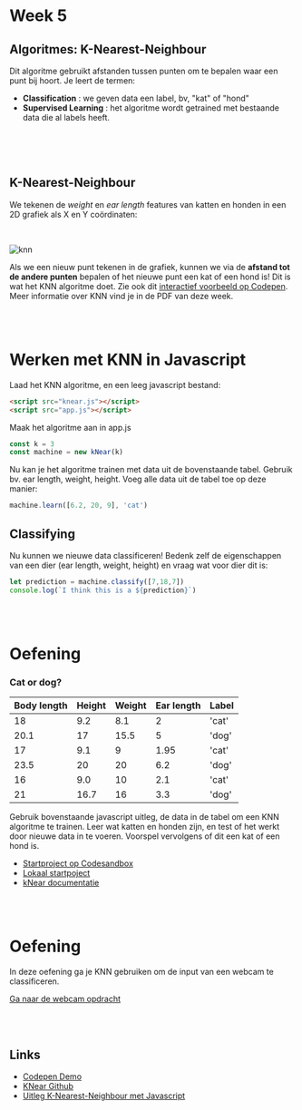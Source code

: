 # Week 5

## Algoritmes: K-Nearest-Neighbour

Dit algoritme gebruikt afstanden tussen punten om te bepalen waar een punt bij hoort. Je leert de termen:

- **Classification** : we geven data een label, bv, "kat" of "hond"
- **Supervised Learning** : het algoritme wordt getrained met bestaande data die al labels heeft.

<br>
<br>
<br>

## K-Nearest-Neighbour

We tekenen de *weight* en *ear length* features van katten en honden in een 2D grafiek als X en Y coördinaten:

<br>

![knn](../images/knn_catdog_icons.png)

Als we een nieuw punt tekenen in de grafiek, kunnen we via de **afstand tot de andere punten** bepalen of het nieuwe punt een kat of een hond is! Dit is wat het KNN algoritme doet. Zie ook dit [interactief voorbeeld op Codepen](https://codepen.io/Qbrid/pen/OwpjLX). Meer informatie over KNN vind je in de PDF van deze week.

<br>
<br>

# Werken met KNN in Javascript

Laad het KNN algoritme, en een leeg javascript bestand:

```html
<script src="knear.js"></script>
<script src="app.js"></script>
```
Maak het algoritme aan in app.js

```javascript
const k = 3
const machine = new kNear(k)
```
Nu kan je het algoritme trainen met data uit de bovenstaande tabel. Gebruik bv. ear length, weight, height. Voeg alle data uit de tabel toe op deze manier:
```javascript
machine.learn([6.2, 20, 9], 'cat')
```

## Classifying

Nu kunnen we nieuwe data classificeren! Bedenk zelf de eigenschappen van een dier (ear length, weight, height) en vraag wat voor dier dit is:

```javascript
let prediction = machine.classify([7,18,7])
console.log(`I think this is a ${prediction}`)
```
<br>
<br>

# Oefening 

### Cat or dog?

| Body length | Height | Weight | Ear length |  Label |
| ----------- | ------ | ------ | ---------- |  ----- |
| 18 | 9.2 | 8.1 | 2 | 'cat' |
| 20.1 | 17 | 15.5 | 5 | 'dog' |
| 17 | 9.1 | 9 | 1.95 | 'cat' |
| 23.5 | 20 | 20 | 6.2 | 'dog' |
| 16 | 9.0 | 10 | 2.1 | 'cat' |
| 21 | 16.7 | 16 | 3.3 | 'dog' |

Gebruik bovenstaande javascript uitleg, de data in de tabel om een KNN algoritme te trainen. Leer wat katten en honden zijn, en test of het werkt door nieuwe data in te voeren. Voorspel vervolgens of dit een kat of een hond is.

- [Startproject op Codesandbox](https://codesandbox.io/s/knear-week4-57wqe?file=/src/index.js)
- [Lokaal startpoject](./knear)
- [kNear documentatie](https://github.com/NathanEpstein/KNear)

<br>
<br>

# Oefening

In deze oefening ga je KNN gebruiken om de input van een webcam te classificeren.

[Ga naar de webcam opdracht](./praktijkles.md)

<br>
<br>

## Links

- [Codepen Demo](https://codepen.io/Qbrid/pen/OwpjLX)
- [KNear Github](https://github.com/NathanEpstein/KNear)
- [Uitleg K-Nearest-Neighbour met Javascript](https://burakkanber.com/blog/machine-learning-in-js-k-nearest-neighbor-part-1/)
